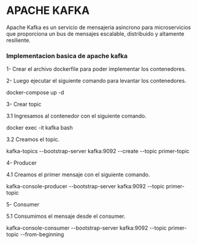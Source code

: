 # APACHE KAFKA

Apache Kafka es un servicio de mensajeria asincrono para microservicios que proporciona un bus de mensajes escalable, distribuido y altamente resiliente.

### Implementacion basica de apache kafka 

1- Crear el archivo dockerfile para poder implementar los contenedores.

2- Luego ejecutar el siguiente comando para levantar los contenedores.

 docker-compose up -d

3- Crear topic

3.1 Ingresamos al contenedor con el siguiente comando.

 docker exec -it kafka bash 

3.2 Creamos el topic.

kafka-topics --bootstrap-server kafka:9092 --create --topic primer-topic

4- Producer 

4.1 Creamos el primer mensaje con el siguiente comando.

kafka-console-producer --bootstrap-server kafka:9092 --topic primer-topic

5- Consumer

5.1 Consumimos el mensaje desde el consumer.

kafka-console-consumer --bootstrap-server kafka:9092 --topic primer-topic --from-beginning

